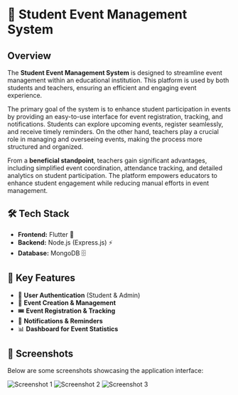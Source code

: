 # 🎉 Student Event Management System

## Overview
The **Student Event Management System** is designed to streamline event management within an educational institution. This platform is used by both students and teachers, ensuring an efficient and engaging event experience. 

The primary goal of the system is to enhance student participation in events by providing an easy-to-use interface for event registration, tracking, and notifications. Students can explore upcoming events, register seamlessly, and receive timely reminders. On the other hand, teachers play a crucial role in managing and overseeing events, making the process more structured and organized. 

From a **beneficial standpoint**, teachers gain significant advantages, including simplified event coordination, attendance tracking, and detailed analytics on student participation. The platform empowers educators to enhance student engagement while reducing manual efforts in event management.

## 🛠 Tech Stack
- **Frontend:** Flutter 🚀
- **Backend:** Node.js (Express.js) ⚡
- **Database:** MongoDB 🗄️

## 🌟 Key Features
- 🔐 **User Authentication** (Student & Admin)
- 📝 **Event Creation & Management**
- 🎟️ **Event Registration & Tracking**
- 📢 **Notifications & Reminders**
- 📊 **Dashboard for Event Statistics**

## 📸 Screenshots
Below are some screenshots showcasing the application interface:

![Screenshot 1](path/to/screenshot1.png)
![Screenshot 2](path/to/screenshot2.png)
![Screenshot 3](path/to/screenshot3.png)
